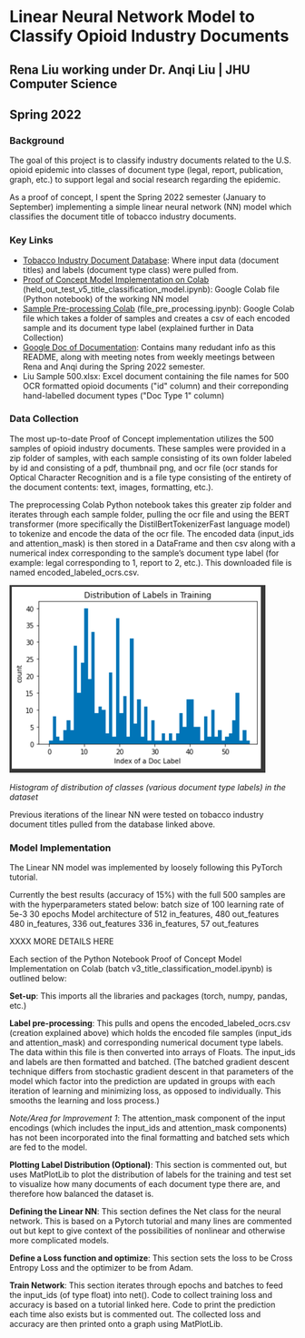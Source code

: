 # Linear Neural Network Model to Classify Opioid Industry Documents
## Rena Liu working under Dr. Anqi Liu | JHU Computer Science
## Spring 2022

### Background
The goal of this project is to classify industry documents related to the U.S. opioid epidemic into classes of document type (legal, report, publication, graph, etc.) to support legal and social research regarding the epidemic.

As a proof of concept, I spent the Spring 2022 semester (January to September) implementing a simple linear neural network (NN) model which classifies the document title of tobacco industry documents.

### Key Links
- [Tobacco Industry Document Database](https://www.industrydocuments.ucsf.edu/tobacco/): Where input data (document titles) and labels (document type class) were pulled from.
- [Proof of Concept Model Implementation on Colab](https://colab.research.google.com/drive/1hZ6dUUoT2MfJGhgG_CJ0JLhKlS4o1yON?usp=sharing) (held_out_test_v5_title_classification_model.ipynb): Google Colab file (Python notebook) of the working NN model
- [Sample Pre-processing Colab](https://colab.research.google.com/drive/13KiLSh2RPqkSmXl8gmubdOJuh7nQQnvZ?usp=sharing) (file_pre_processing.ipynb): Google Colab file which takes a folder of samples and creates a csv of each encoded sample and its document type label (explained further in Data Collection)
- [Google Doc of Documentation](https://docs.google.com/document/d/1bhzakiC6MqCivCSIa3mdNHHjts5luuNO/edit?usp=sharing&ouid=106298455749927186906&rtpof=true&sd=true): Contains many redudant info as this README, along with meeting notes from weekly meetings between Rena and Anqi during the Spring 2022 semester.
- Liu Sample 500.xlsx: Excel document containing the file names for 500 OCR formatted opioid documents ("id" column) and their correponding hand-labelled document types ("Doc Type 1" column)

### Data Collection
The most up-to-date Proof of Concept implementation utilizes the 500 samples of opioid industry documents. These samples were provided in a zip folder of samples, with each sample consisting of its own folder labeled by id and consisting of a pdf, thumbnail png, and ocr file (ocr stands for Optical Character Recognition and is a file type consisting of the entirety of the document contents: text, images, formatting, etc.). 

The preprocessing Colab Python notebook takes this greater zip folder and iterates through each sample folder, pulling the ocr file and using the BERT transformer (more specifically the DistilBertTokenizerFast language model) to tokenize and encode the data of the ocr file. The encoded data (input_ids and attention_mask) is then stored in a DataFrame and then csv along with a numerical index corresponding to the sample’s document type label (for example: legal corresponding to 1, report to 2, etc.). This downloaded file is named encoded_labeled_ocrs.csv.

![Histogram of distribution of classes (various document type labels) in the dataset](images/distribution_of_doc_label_types.png)

_Histogram of distribution of classes (various document type labels) in the dataset_

Previous iterations of the linear NN were tested on tobacco industry document titles pulled from the database linked above.

### Model Implementation 
The Linear NN model was implemented by loosely following this PyTorch tutorial.

Currently the best results (accuracy of 15%) with the full 500 samples are with the hyperparameters stated below:
batch size of 100
learning rate of 5e-3
30 epochs
Model architecture of
512 in_features, 480 out_features
480 in_features, 336 out_features
336 in_features, 57 out_features

XXXX MORE DETAILS HERE

Each section of the Python Notebook Proof of Concept Model Implementation on Colab (batch v3_title_classification_model.ipynb) is outlined below:

**Set-up**: This imports all the libraries and packages (torch, numpy, pandas, etc.)

**Label pre-processing**: This pulls and opens the encoded_labeled_ocrs.csv (creation explained above) which holds the encoded file samples (input_ids and attention_mask) and corresponding numerical document type labels. The data within this file is then converted into arrays of Floats. The input_ids and labels are then formatted and batched. (The batched gradient descent technique differs from stochastic gradient descent in that parameters of the model which factor into the prediction are updated in groups with each iteration of learning and minimizing loss, as opposed to individually. This smooths the learning and loss process.)

_Note/Area for Improvement 1_: The attention_mask component of the input encodings (which includes the input_ids and attention_mask components) has not been incorporated into the final formatting and batched sets which are fed to the model.

**Plotting Label Distribution (Optional)**: This section is commented out, but uses MatPlotLib to plot the distribution of labels for the training and test set to visualize how many documents of each document type there are, and therefore how balanced the dataset is.

**Defining the Linear NN**: This section defines the Net class for the neural network. This is based on a Pytorch tutorial and many lines are commented out but kept to give context of the possibilities of nonlinear and otherwise more complicated models. 

**Define a Loss function and optimize**: This section sets the loss to be Cross Entropy Loss and the optimizer to be from Adam. 

**Train Network**: This section iterates through epochs and batches to feed the input_ids (of type float) into net(). Code to collect training loss and accuracy is based on a tutorial linked here. Code to print the prediction each time also exists but is commented out. The collected loss and accuracy are then printed onto a graph using MatPlotLib.

